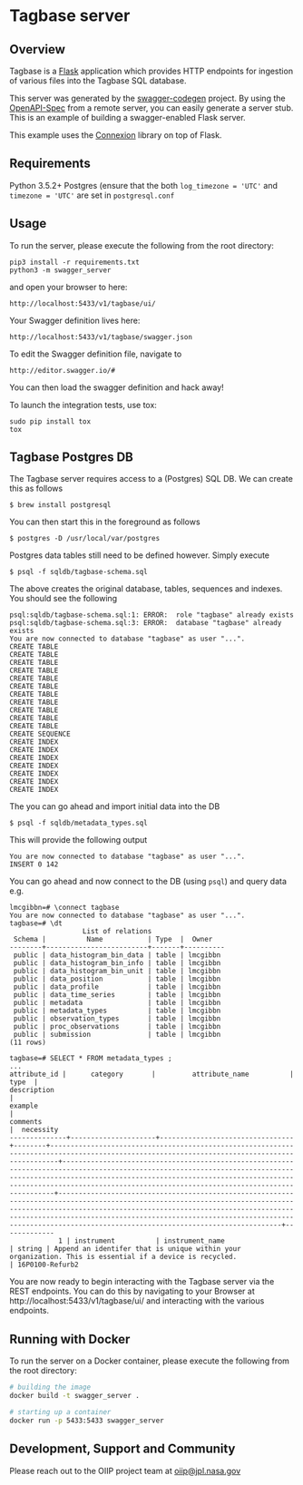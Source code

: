 # Tagbase server

## Overview

Tagbase is a [Flask](http://flask.pocoo.org/) application which provides HTTP endpoints for ingestion of 
various files into the Tagbase SQL database. 

This server was generated by the [swagger-codegen](https://github.com/swagger-api/swagger-codegen) project. By using the
[OpenAPI-Spec](https://github.com/swagger-api/swagger-core/wiki) from a remote server, you can easily generate a server stub.  This
is an example of building a swagger-enabled Flask server.

This example uses the [Connexion](https://github.com/zalando/connexion) library on top of Flask.

## Requirements
Python 3.5.2+
Postgres (ensure that the both ```log_timezone = 'UTC'``` and ```timezone = 'UTC'``` are set in ```postgresql.conf```

## Usage
To run the server, please execute the following from the root directory:

```
pip3 install -r requirements.txt
python3 -m swagger_server
```

and open your browser to here:

```
http://localhost:5433/v1/tagbase/ui/
```

Your Swagger definition lives here:

```
http://localhost:5433/v1/tagbase/swagger.json
```
To edit the Swagger definition file, navigate to
```
http://editor.swagger.io/#
```
You can then load the swagger definition and hack away!

To launch the integration tests, use tox:
```
sudo pip install tox
tox
```

## Tagbase Postgres DB

The Tagbase server requires access to a (Postgres) SQL DB. We can create this as follows
```
$ brew install postgresql
```
You can then start this in the foreground as follows
```
$ postgres -D /usr/local/var/postgres
```
Postgres data tables still need to be defined however. Simply execute
```
$ psql -f sqldb/tagbase-schema.sql
```
The above creates the original database, tables, sequences and indexes. You should see the following
```
psql:sqldb/tagbase-schema.sql:1: ERROR:  role "tagbase" already exists
psql:sqldb/tagbase-schema.sql:3: ERROR:  database "tagbase" already exists
You are now connected to database "tagbase" as user "...".
CREATE TABLE
CREATE TABLE
CREATE TABLE
CREATE TABLE
CREATE TABLE
CREATE TABLE
CREATE TABLE
CREATE TABLE
CREATE TABLE
CREATE TABLE
CREATE TABLE
CREATE SEQUENCE
CREATE INDEX
CREATE INDEX
CREATE INDEX
CREATE INDEX
CREATE INDEX
CREATE INDEX
CREATE INDEX
```
The you can go ahead and import initial data into the DB
```
$ psql -f sqldb/metadata_types.sql
```
This will provide the following output
```
You are now connected to database "tagbase" as user "...".
INSERT 0 142
```
You can go ahead and now connect to the DB (using ```psql```) and query data e.g.
```
lmcgibbn=# \connect tagbase
You are now connected to database "tagbase" as user "...".
tagbase=# \dt
                  List of relations
 Schema |          Name           | Type  |  Owner
--------+-------------------------+-------+----------
 public | data_histogram_bin_data | table | lmcgibbn
 public | data_histogram_bin_info | table | lmcgibbn
 public | data_histogram_bin_unit | table | lmcgibbn
 public | data_position           | table | lmcgibbn
 public | data_profile            | table | lmcgibbn
 public | data_time_series        | table | lmcgibbn
 public | metadata                | table | lmcgibbn
 public | metadata_types          | table | lmcgibbn
 public | observation_types       | table | lmcgibbn
 public | proc_observations       | table | lmcgibbn
 public | submission              | table | lmcgibbn
(11 rows)

tagbase=# SELECT * FROM metadata_types ;
...
attribute_id |      category       |         attribute_name          |  type  |                                                                 description                                                                  |                                                                                                                                       example                                                                                                                                        |                                                                                                                                                                   comments                                                                                                                                                                    |  necessity
--------------+---------------------+---------------------------------+--------+----------------------------------------------------------------------------------------------------------------------------------------------+--------------------------------------------------------------------------------------------------------------------------------------------------------------------------------------------------------------------------------------------------------------------------------------+-----------------------------------------------------------------------------------------------------------------------------------------------------------------------------------------------------------------------------------------------------------------------------------------------------------------------------------------------+-------------
            1 | instrument          | instrument_name                 | string | Append an identifer that is unique within your organization. This is essential if a device is recycled.                                      | 16P0100-Refurb2

```
You are now ready to begin interacting with the Tagbase server via the REST endpoints. You can do this by navigating to your Browser at http://localhost:5433/v1/tagbase/ui/ and interacting with the various endpoints.

## Running with Docker

To run the server on a Docker container, please execute the following from the root directory:

```bash
# building the image
docker build -t swagger_server .

# starting up a container
docker run -p 5433:5433 swagger_server
```

## Development, Support and Community
Please reach out to the OIIP project team at <oiip@jpl.nasa.gov>